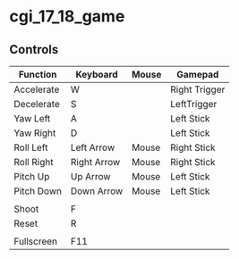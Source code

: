 # cgi_17_18_game

## Controls

| Function     |   Keyboard     |  Mouse   |   Gamepad       |
| ------------ | -------------- | -------- | --------------- |
| Accelerate   |   W            |          |   Right Trigger |
| Decelerate   |   S            |          |   LeftTrigger   |
| Yaw Left     |   A            |          |   Left Stick    |
| Yaw Right    |   D            |          |   Left Stick    |
| Roll Left    |   Left Arrow   |  Mouse   |   Right Stick   |
| Roll Right   |   Right Arrow  |  Mouse   |   Right Stick   |
| Pitch Up     |   Up Arrow     |  Mouse   |   Left Stick    |
| Pitch Down   |   Down Arrow   |  Mouse   |   Left Stick    |
|              |                |          |                 |
| Shoot        |   F            |          |                 |
| Reset        |   R            |          |                 |
|              |                |          |                 |
| Fullscreen   |   F11          |          |                 |
